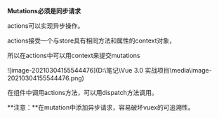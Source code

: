 **Mutations必须是同步请求**

actions可以实现异步操作。

 actions接受一个与store具有相同方法和属性的context对象，

所以在actions中可以用context来提交mutations 

![image-20210304155544476](D:\笔记\Vue 3.0 实战项目\media\image-20210304155544476.png) 

在组件中调用actions方法，可以用dispatch方法调用。

**注意：**在mutation中添加异步请求，容易破坏vuex的可追溯性。



